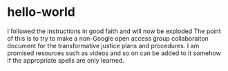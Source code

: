 # hello-world
I followed the instructions in good faith and will now be exploded
The point of this is to try to make a non-Google open access group collaboraiton document for the transformative justice plans and procedures. I am promised resources such as videos and so on can be added to it somehow if the appropriate spells are only learned.
